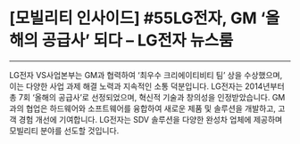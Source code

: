 # [모빌리티 인사이드] #55LG전자, GM ‘올해의 공급사’ 되다 – LG전자 뉴스룸

---
LG전자 VS사업본부는 GM과 협력하여 ‘최우수 크리에이티비티 팀’ 상을 수상했으며, 이는 다양한 사업 과제 해결 노력과 지속적인 소통 덕분입니다. LG전자는 2014년부터 총 7회 ‘올해의 공급사’로 선정되었으며, 혁신적 기술과 창의성을 인정받았습니다. GM과의 협업은 하드웨어와 소프트웨어를 융합하여 새로운 제품 및 솔루션을 개발하고, 고객 경험 개선에 기여합니다. LG전자는 SDV 솔루션을 다양한 완성차 업체에 제공하며 모빌리티 분야를 선도할 것입니다.